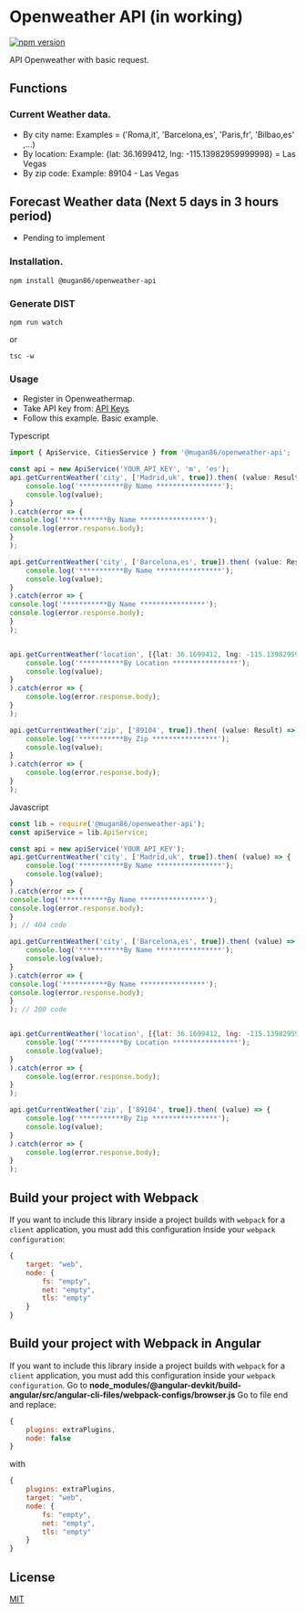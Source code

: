 # Openweather API (in working)

[![npm version](https://badge.fury.io/js/%40mugan86%2Fopenweather-api.svg)](https://badge.fury.io/js/%40mugan86%2Fopenweather-api)

API Openweather with basic request.

## Functions

### Current Weather data.

* By city name: Examples = ('Roma,it', 'Barcelona,es', 'Paris,fr', 'Bilbao,es' ,...)
* By location: Example: {lat: 36.1699412, lng: -115.13982959999998} = Las Vegas
* By zip code: Example: 89104 - Las Vegas

## Forecast Weather data (Next 5 days in 3 hours period)

* Pending to implement

### Installation.
```
npm install @mugan86/openweather-api
```

### Generate DIST
```
npm run watch
```
or
```
tsc -w
```

### Usage

* Register in Openweathermap.
* Take API key from: [API Keys](https://home.openweathermap.org/api_keys)
* Follow this example. Basic example.

Typescript
```typescript
import { ApiService, CitiesService } from '@mugan86/openweather-api';

const api = new ApiService('YOUR_API_KEY', 'm', 'es');
api.getCurrentWeather('city', ['Madrid,uk', true]).then( (value: Result) => {
    console.log('***********By Name ****************');
    console.log(value);
}
).catch(error => {
console.log('***********By Name ****************');
console.log(error.response.body);
}
);

api.getCurrentWeather('city', ['Barcelona,es', true]).then( (value: Result) => {
    console.log('***********By Name ****************');
    console.log(value);
}
).catch(error => {
console.log('***********By Name ****************');
console.log(error.response.body);
}
);


api.getCurrentWeather('location', [{lat: 36.1699412, lng: -115.13982959999998}, true]).then( (value: Result) => {
    console.log('***********By Location ****************');
    console.log(value);
}
).catch(error => {
    console.log(error.response.body);
}
);

api.getCurrentWeather('zip', ['89104', true]).then( (value: Result) => {
    console.log('***********By Zip ****************');
    console.log(value);
}
).catch(error => {
    console.log(error.response.body);
}
);

```
Javascript
```javascript
const lib = require('@mugan86/openweather-api');
const apiService = lib.ApiService;

const api = new apiService('YOUR_API_KEY');
api.getCurrentWeather('city', ['Madrid,uk', true]).then( (value) => {
    console.log('***********By Name ****************');
    console.log(value);
}
).catch(error => {
console.log('***********By Name ****************');
console.log(error.response.body);
}
); // 404 code

api.getCurrentWeather('city', ['Barcelona,es', true]).then( (value) => {
    console.log('***********By Name ****************');
    console.log(value);
}
).catch(error => {
console.log('***********By Name ****************');
console.log(error.response.body);
}
); // 200 code


api.getCurrentWeather('location', [{lat: 36.1699412, lng: -115.13982959999998}, true]).then( (value) => {
    console.log('***********By Location ****************');
    console.log(value);
}
).catch(error => {
    console.log(error.response.body);
}
);

api.getCurrentWeather('zip', ['89104', true]).then( (value) => {
    console.log('***********By Zip ****************');
    console.log(value);
}
).catch(error => {
    console.log(error.response.body);
}
);
```


## Build your project with Webpack

If you want to include this library inside a project builds with `webpack` for a `client` application, you must add this configuration inside your `webpack configuration`:

```javascript
{
    target: "web",
    node: {
        fs: "empty",
        net: "empty",
        tls: "empty"
    }
}
``` 


## Build your project with Webpack in Angular

If you want to include this library inside a project builds with `webpack` for a `client` application, you must add this configuration inside your `webpack configuration`. Go to **node_modules/@angular-devkit/build-angular/src/angular-cli-files/webpack-configs/browser.js**
Go to file end and replace:

```javascript
{
    plugins: extraPlugins,
    node: false
}
``` 
with 
```javascript
{
    plugins: extraPlugins,
    target: "web",
    node: {
        fs: "empty",
        net: "empty",
        tls: "empty"
    }
}
``` 
## License
[MIT](https://choosealicense.com/licenses/mit/)